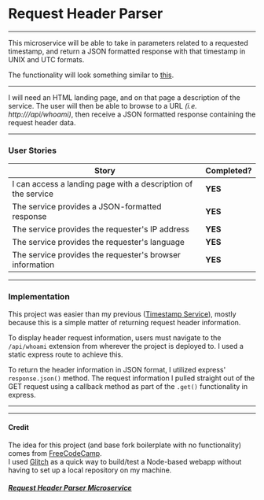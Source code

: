 # Request Header Parser

---

This microservice will be able to take in parameters related to a requested timestamp, and return a JSON formatted response with that timestamp
in UNIX and UTC formats.

The functionality will look something similar to [this](https://request-header-parser-microservice.freecodecamp.rocks/).

---

I will need an HTML landing page, and on that page a description of the service.
The user will then be able to browse to a URL _(i.e. http://<webpage>/api/whoami)_, then receive a JSON formatted response containing the request
header data.

---

### User Stories

| Story                                                         | Completed? |
| ------------------------------------------------------------- | ---------- |
| I can access a landing page with a description of the service | **YES**     |
| The service provides a JSON-formatted response                | **YES**    |
| The service provides the requester's IP address               | **YES**    |
| The service provides the requester's language                 | **YES**    |
| The service provides the requester's browser information      | **YES**    |

---

### Implementation

This project was easier than my previous ([Timestamp Service](https://github.com/sulfuroussquares/Timestamp-Service)), mostly because this is a simple matter of returning request header
information.

To display header request information, users must navigate to the `/api/whoami` extension from wherever the project is deployed to. I used a static express route to achieve this.

To return the header information in JSON format, I utilized express' `response.json()` method. The request information I pulled straight out of the GET request using a callback method as part of the `.get()` functionality in express.

---

---

#### Credit

The idea for this project (and base fork boilerplate with no functionality) comes from [FreeCodeCamp](https://www.freecodecamp.org/).  
I used [Glitch](https://glitch.com/) as a quick way to build/test a Node-based webapp without having to set up a local repository on my machine.

##### [Request Header Parser Microservice](https://www.freecodecamp.org/learn/apis-and-microservices/apis-and-microservices-projects/request-header-parser-microservice)
